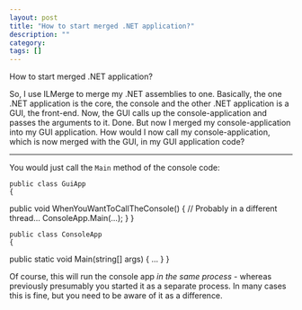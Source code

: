 ```yaml
---
layout: post
title: "How to start merged .NET application?"
description: ""
category:
tags: []
---
```


How to start merged .NET application?


So, I use ILMerge to merge my .NET assemblies to one. Basically, the one .NET application is the core, the console and the other .NET application is a GUI, the front-end. Now, the GUI calls up the console-application and passes the arguments to it. Done. But now I merged my console-application into my GUI application. How would I now call my console-application, which is now merged with the GUI, in my GUI application code?


--------------------------------------- 
You would just call the `Main` method of the console code:

    public class GuiApp
    {
  public void WhenYouWantToCallTheConsole()
  {
      // Probably in a different thread...
      ConsoleApp.Main(...);
  }
    }
    
    
    public class ConsoleApp
    {
  public static void Main(string[] args)
  {
      ...
  }
    }

Of course, this will run the console app _in the same process_ - whereas previously presumably you started it as a separate process. In many cases this is fine, but you need to be aware of it as a difference.


